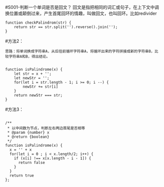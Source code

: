 #S001-判断一个单词是否是回文？
回文是指把相同的词汇或句子，在上下文中调换位置或颠倒过来，产生首尾回环的情趣，叫做回文，也叫回环。比如redivider

```
function checkPalindrom(str) {
	return str == str.split('').reverse().join('');
}
```


#方法2：
```
思路：将单词换成字符串A，从后往前循环字符串A，将循环出来的字符拼接成新的字符串B，比较字符串A和B，得出结论。


function isPalindrome(x) {
	let str = x + '';
	let newStr = '';
	for(let i = str.length - 1; i >= 0; i --) {
		newStr += str[i]
	}
	return newStr === str;
}
```



#方法3：

```

/**
 * 以中间数为节点，判断左右两边首尾是否相等
 * @param {number} x
 * @return {boolean}
 */
function isPalindrome(x) {
  x = '' + x
  for(let i = 0 ; i < x.length/2; i++) {
    if (x[i] !== x[x.length - i - 1]) {
      return false
    }
  }
  return true
};

```